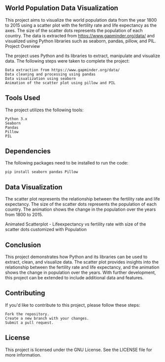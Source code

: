 ## World Population Data Visualization

This project aims to visualize the world population data from the year 1800 to 2015 using a scatter plot with the fertility rate and life expectancy as the axes. The size of the scatter dots represents the population of each country. The data is extracted from https://www.gapminder.org/data/ and visualized using Python libraries such as seaborn, pandas, pillow, and PIL.
Project Overview

The project uses Python and its libraries to extract, manipulate and visualize data. The following steps were taken to complete the project:

    Data extraction from https://www.gapminder.org/data/
    Data cleaning and processing using pandas
    Data visualization using seaborn
    Animation of the scatter plot using pillow and PIL

## Tools Used

The project utilizes the following tools:

    Python 3.x
    Seaborn
    Pandas
    Pillow
    PIL

## Dependencies

The following packages need to be installed to run the code:

``` pip install seaborn pandas Pillow ```

## Data Visualization

The scatter plot represents the relationship between the fertility rate and life expectancy. The size of the scatter dots represents the population of each country. The animation shows the change in the population over the years from 1800 to 2015.

Animated Scatterplot - Lifeexpectancy vs fertility rate with size of the scatter dots customized with Population

## Conclusion

This project demonstrates how Python and its libraries can be used to extract, clean, and visualize data. The scatter plot provides insights into the relationship between the fertility rate and life expectancy, and the animation shows the change in population over the years. With further development, this project can be extended to include additional data and features.

## Contributing

If you'd like to contribute to this project, please follow these steps:

    Fork the repository.
    Create a new branch with your changes.
    Submit a pull request.

## License

This project is licensed under the GNU License. See the LICENSE file for more information.
